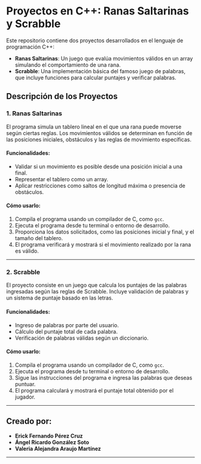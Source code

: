 # Proyectos en C++: Ranas Saltarinas y Scrabble

Este repositorio contiene dos proyectos desarrollados en el lenguaje de programación C++:  
- **Ranas Saltarinas**: Un juego que evalúa movimientos válidos en un array simulando el comportamiento de una rana.  
- **Scrabble**: Una implementación básica del famoso juego de palabras, que incluye funciones para calcular puntajes y verificar palabras.

## Descripción de los Proyectos

### **1. Ranas Saltarinas**  
El programa simula un tablero lineal en el que una rana puede moverse según ciertas reglas. Los movimientos válidos se determinan en función de las posiciones iniciales, obstáculos y las reglas de movimiento específicas.

#### Funcionalidades:  
- Validar si un movimiento es posible desde una posición inicial a una final.  
- Representar el tablero como un array.  
- Aplicar restricciones como saltos de longitud máxima o presencia de obstáculos.  

#### Cómo usarlo:
1. Compila el programa usando un compilador de C, como `gcc`.  
2. Ejecuta el programa desde tu terminal o entorno de desarrollo.
3. Proporciona los datos solicitados, como las posiciones inicial y final, y el tamaño del tablero.
4. El programa verificará y mostrará si el movimiento realizado por la rana es válido.

---

### **2. Scrabble**  
El proyecto consiste en un juego que calcula los puntajes de las palabras ingresadas según las reglas de Scrabble. Incluye validación de palabras y un sistema de puntaje basado en las letras.

#### Funcionalidades:  
- Ingreso de palabras por parte del usuario.  
- Cálculo del puntaje total de cada palabra.  
- Verificación de palabras válidas según un diccionario.  

#### Cómo usarlo:
1. Compila el programa usando un compilador de C, como `gcc`. 
2. Ejecuta el programa desde tu terminal o entorno de desarrollo.
3. Sigue las instrucciones del programa e ingresa las palabras que deseas puntuar.
4. El programa calculará y mostrará el puntaje total obtenido por el jugador.

---

## Creado por:
- **Erick Fernando Pérez Cruz**
- **Ángel Ricardo González Soto**
- **Valeria Alejandra Araujo Martínez** 

---